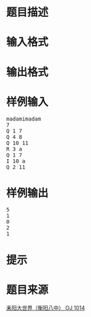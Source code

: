 

# 题目描述


<div class="content">

# 输入格式



# 输出格式


<div class="content">

# 样例输入


<pre>madamimadam
7
Q 1 7
Q 4 8
Q 10 11
R 3 a
Q 1 7
I 10 a
Q 2 11</pre>

# 样例输出


<pre>5
1
0
2
1</pre>

# 提示


<div class="content">

# 题目来源


<a href="http://www.lydsy.com/JudgeOnline/problem.php?id=1014">耒阳大世界（衡阳八中） OJ 1014</a>
